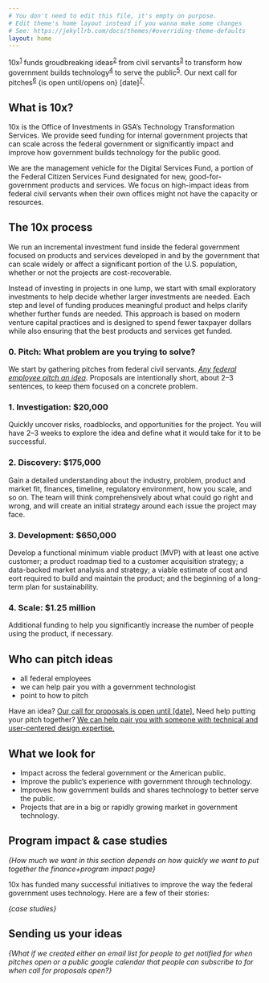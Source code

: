 ```yaml
---
# You don't need to edit this file, it's empty on purpose.
# Edit theme's home layout instead if you wanna make some changes
# See: https://jekyllrb.com/docs/themes/#overriding-theme-defaults
layout: home
---
```



<p>10x<sup><a href="#what-is-10x">1</a></sup> funds groudbreaking ideas<sup><a href="#the-process">2</a></sup> from civil servants<sup><a href="#who-can-pitch">3</a></sup> to transform how government builds technology<sup><a href="#what-we-look-for">4</a></sup>  to serve the public<sup><a href="#projects">5</a></sup>. Our next call for pitches<sup><a href="#pitch-us">6</a></sup> {is open until/opens on} [date]<sup><a href="#notified">7</a></sup>.</p>

<h2 id="what-is-10x">What is 10x?</h2>

<p>10x is the Office of Investments in GSA’s Technology Transformation Services. We provide seed funding for internal government projects that can scale across the federal government or significantly impact and improve how government builds technology for the public good.</p>

<p>We are the management vehicle for the Digital Services Fund, a portion of the Federal Citizen Services Fund designated for new, good-for-government products and services. We focus on high-impact ideas from federal civil servants when their own offices might not have the capacity or resources.</p>

<h2 id="the-process">The 10x process</h2>
We run an incremental investment fund inside the federal government focused on products and services developed in and by the government that can scale widely or affect a significant portion of the U.S. population, whether or not the projects are cost-recoverable.

Instead of investing in projects in one lump, we start with small exploratory investments to help decide whether larger investments are needed. Each step and level of funding produces meaningful product and helps clarify whether further funds are needed. This approach is based on modern venture capital practices and is designed to spend fewer taxpayer dollars while also ensuring that the best products and services get funded. 

<h3 id="0-pitch-what-problem-are-you-trying-to-solve-">0. Pitch: What problem are you trying to solve?</h3>
<p>We start by gathering pitches from federal civil servants. <em><a href="#who-can-pitch">Any federal employee pitch an idea</a></em>. Proposals are intentionally short, about 2–3 sentences, to keep them focused on a concrete problem.</p>
<h3 id="1-investigation-20k">1. Investigation: $20,000</h3>
<p>Quickly uncover risks, roadblocks, and opportunities for the project. You
will have 2–3 weeks to explore the idea and define what it would take for
it to be successful.</p>
<h3 id="2-discovery-175k">2. Discovery: $175,000</h3>
<p>Gain a detailed understanding about the industry, problem, product and
market fit, finances, timeline, regulatory environment, how you scale, and
so on. The team will think comprehensively about what could go right and
wrong, and will create an initial strategy around each issue the project
may face.</p>
<h3 id="3-development-650k">3. Development: $650,000</h3>
<p>Develop a functional minimum viable product (MVP) with at least
one active customer; a product roadmap tied to a customer acquisition
strategy; a data-backed market analysis and strategy; a viable estimate of
cost and eort required to build and maintain the product; and the
beginning of a long-term plan for sustainability.</p>
<h3 id="4-scale-1-25m">4. Scale: $1.25 million</h3>
<p>Additional funding to help you significantly increase the number
of people using the product, if necessary.</p>


<h2 id="who-can-pitch">Who can pitch ideas</h2>

<ul>
<li>all federal employees</li>
<li>we can help pair you with a government technologist</li>
<li>point to how to pitch</li>
</ul>
<p>Have an idea? <a href="#pitch">Our call for proposals is open until [date].</a> Need help putting your pitch together? <a href="">We can help pair you with someone with technical and user-centered design expertise.</a></p>


<h2 id="what-we-look-for">What we look for</h2>

<ul>
<li>Impact across the federal government or the American public.</li>
<li>Improve the public’s experience with government through technology.</li>
<li>Improves how government builds and shares technology to better serve the public.</li>
<li>Projects that are in a big or rapidly growing market in government technology.</li>
</ul>

<h2 id="impact">Program impact &amp; case studies</h2>

<p><i>{How much we want in this section depends on how quickly we want to put together the finance+program impact page}</i></p>

10x has funded many successful initiatives to improve the way the federal government uses technology. Here are a few of their stories:

*{case studies}*

<h2 id="pitch-us">Sending us your ideas</h2>

*{What if we created either an email list for people to get notified for when pitches open *or* a public google calendar that people can subscribe to for when call for proposals open?}*

